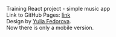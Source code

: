 Training React project - simple music app <br>
Link to GitHub Pages: <a href="https://anton-sidko.github.io/React-Music-App">link</a><br>
Design by <a href='https://www.behance.net/yuliavladi8e1a?tracking_source=search_projects_recommended%7Cspa'> Yulia Fedorova</a>.<br>
Now there is only a mobile version.